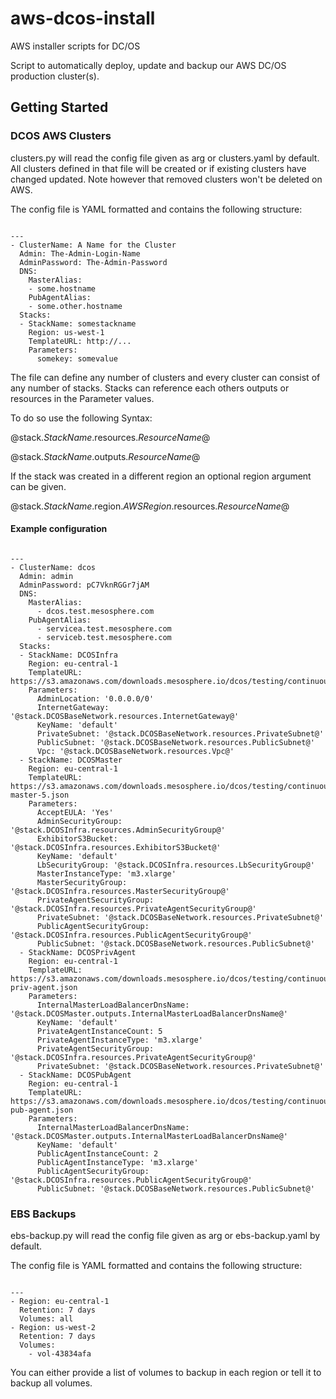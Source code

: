 # aws-dcos-install
AWS installer scripts for DC/OS

Script to automatically deploy, update and backup our AWS DC/OS production cluster(s).

## Getting Started

### DCOS AWS Clusters
clusters.py will read the config file given as arg or clusters.yaml by default.
All clusters defined in that file will be created or if existing clusters have changed updated.
Note however that removed clusters won't be deleted on AWS.

The config file is YAML formatted and contains the following structure:
```

---
- ClusterName: A Name for the Cluster
  Admin: The-Admin-Login-Name
  AdminPassword: The-Admin-Password
  DNS:
    MasterAlias:
    - some.hostname
    PubAgentAlias:
    - some.other.hostname
  Stacks:
  - StackName: somestackname
    Region: us-west-1
    TemplateURL: http://...
    Parameters:
      somekey: somevalue
```

The file can define any number of clusters and every cluster can consist of any number of stacks.
Stacks can reference each others outputs or resources in the Parameter values.

To do so use the following Syntax:

@stack._StackName_.resources._ResourceName_@

@stack._StackName_.outputs._ResourceName_@

If the stack was created in a different region an optional region argument can be given.

@stack._StackName_.region._AWSRegion_.resources._ResourceName_@

#### Example configuration
```

---
- ClusterName: dcos
  Admin: admin
  AdminPassword: pC7VknRGGr7jAM
  DNS:
    MasterAlias:
      - dcos.test.mesosphere.com
    PubAgentAlias:
      - servicea.test.mesosphere.com
      - serviceb.test.mesosphere.com
  Stacks:
  - StackName: DCOSInfra
    Region: eu-central-1
    TemplateURL: https://s3.amazonaws.com/downloads.mesosphere.io/dcos/testing/continuous/cloudformation/infra.json
    Parameters:
      AdminLocation: '0.0.0.0/0'
      InternetGateway: '@stack.DCOSBaseNetwork.resources.InternetGateway@'
      KeyName: 'default'
      PrivateSubnet: '@stack.DCOSBaseNetwork.resources.PrivateSubnet@'
      PublicSubnet: '@stack.DCOSBaseNetwork.resources.PublicSubnet@'
      Vpc: '@stack.DCOSBaseNetwork.resources.Vpc@'
  - StackName: DCOSMaster
    Region: eu-central-1
    TemplateURL: https://s3.amazonaws.com/downloads.mesosphere.io/dcos/testing/continuous/cloudformation/ee.advanced-master-5.json
    Parameters:
      AcceptEULA: 'Yes'
      AdminSecurityGroup: '@stack.DCOSInfra.resources.AdminSecurityGroup@'
      ExhibitorS3Bucket: '@stack.DCOSInfra.resources.ExhibitorS3Bucket@'
      KeyName: 'default'
      LbSecurityGroup: '@stack.DCOSInfra.resources.LbSecurityGroup@'
      MasterInstanceType: 'm3.xlarge'
      MasterSecurityGroup: '@stack.DCOSInfra.resources.MasterSecurityGroup@'
      PrivateAgentSecurityGroup: '@stack.DCOSInfra.resources.PrivateAgentSecurityGroup@'
      PrivateSubnet: '@stack.DCOSBaseNetwork.resources.PrivateSubnet@'
      PublicAgentSecurityGroup: '@stack.DCOSInfra.resources.PublicAgentSecurityGroup@'
      PublicSubnet: '@stack.DCOSBaseNetwork.resources.PublicSubnet@'
  - StackName: DCOSPrivAgent
    Region: eu-central-1
    TemplateURL: https://s3.amazonaws.com/downloads.mesosphere.io/dcos/testing/continuous/cloudformation/ee.advanced-priv-agent.json
    Parameters:
      InternalMasterLoadBalancerDnsName: '@stack.DCOSMaster.outputs.InternalMasterLoadBalancerDnsName@'
      KeyName: 'default'
      PrivateAgentInstanceCount: 5
      PrivateAgentInstanceType: 'm3.xlarge'
      PrivateAgentSecurityGroup: '@stack.DCOSInfra.resources.PrivateAgentSecurityGroup@'
      PrivateSubnet: '@stack.DCOSBaseNetwork.resources.PrivateSubnet@'
  - StackName: DCOSPubAgent
    Region: eu-central-1
    TemplateURL: https://s3.amazonaws.com/downloads.mesosphere.io/dcos/testing/continuous/cloudformation/ee.advanced-pub-agent.json
    Parameters:
      InternalMasterLoadBalancerDnsName: '@stack.DCOSMaster.outputs.InternalMasterLoadBalancerDnsName@'
      KeyName: 'default'
      PublicAgentInstanceCount: 2
      PublicAgentInstanceType: 'm3.xlarge'
      PublicAgentSecurityGroup: '@stack.DCOSInfra.resources.PublicAgentSecurityGroup@'
      PublicSubnet: '@stack.DCOSBaseNetwork.resources.PublicSubnet@'
```

### EBS Backups
ebs-backup.py  will read the config file given as arg or ebs-backup.yaml by default.

The config file is YAML formatted and contains the following structure:
```

---
- Region: eu-central-1
  Retention: 7 days
  Volumes: all
- Region: us-west-2
  Retention: 7 days
  Volumes:
    - vol-43834afa
```

You can either provide a list of volumes to backup in each region or tell it to backup all volumes.

